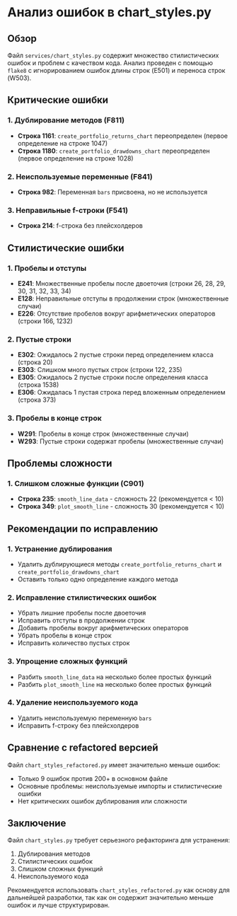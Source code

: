 # Анализ ошибок в chart_styles.py

## Обзор

Файл `services/chart_styles.py` содержит множество стилистических ошибок и проблем с качеством кода. Анализ проведен с помощью `flake8` с игнорированием ошибок длины строк (E501) и переноса строк (W503).

## Критические ошибки

### 1. Дублирование методов (F811)
- **Строка 1161**: `create_portfolio_returns_chart` переопределен (первое определение на строке 1047)
- **Строка 1180**: `create_portfolio_drawdowns_chart` переопределен (первое определение на строке 1028)

### 2. Неиспользуемые переменные (F841)
- **Строка 982**: Переменная `bars` присвоена, но не используется

### 3. Неправильные f-строки (F541)
- **Строка 214**: f-строка без плейсхолдеров

## Стилистические ошибки

### 1. Пробелы и отступы
- **E241**: Множественные пробелы после двоеточия (строки 26, 28, 29, 30, 31, 32, 33, 34)
- **E128**: Неправильные отступы в продолжении строк (множественные случаи)
- **E226**: Отсутствие пробелов вокруг арифметических операторов (строки 166, 1232)

### 2. Пустые строки
- **E302**: Ожидалось 2 пустые строки перед определением класса (строка 20)
- **E303**: Слишком много пустых строк (строки 122, 235)
- **E305**: Ожидалось 2 пустые строки после определения класса (строка 1538)
- **E306**: Ожидалась 1 пустая строка перед вложенным определением (строка 373)

### 3. Пробелы в конце строк
- **W291**: Пробелы в конце строк (множественные случаи)
- **W293**: Пустые строки содержат пробелы (множественные случаи)

## Проблемы сложности

### 1. Слишком сложные функции (C901)
- **Строка 235**: `smooth_line_data` - сложность 22 (рекомендуется < 10)
- **Строка 349**: `plot_smooth_line` - сложность 30 (рекомендуется < 10)

## Рекомендации по исправлению

### 1. Устранение дублирования
- Удалить дублирующиеся методы `create_portfolio_returns_chart` и `create_portfolio_drawdowns_chart`
- Оставить только одно определение каждого метода

### 2. Исправление стилистических ошибок
- Убрать лишние пробелы после двоеточия
- Исправить отступы в продолжении строк
- Добавить пробелы вокруг арифметических операторов
- Убрать пробелы в конце строк
- Исправить количество пустых строк

### 3. Упрощение сложных функций
- Разбить `smooth_line_data` на несколько более простых функций
- Разбить `plot_smooth_line` на несколько более простых функций

### 4. Удаление неиспользуемого кода
- Удалить неиспользуемую переменную `bars`
- Исправить f-строку без плейсхолдеров

## Сравнение с refactored версией

Файл `chart_styles_refactored.py` имеет значительно меньше ошибок:
- Только 9 ошибок против 200+ в основном файле
- Основные проблемы: неиспользуемые импорты и стилистические ошибки
- Нет критических ошибок дублирования или сложности

## Заключение

Файл `chart_styles.py` требует серьезного рефакторинга для устранения:
1. Дублирования методов
2. Стилистических ошибок
3. Слишком сложных функций
4. Неиспользуемого кода

Рекомендуется использовать `chart_styles_refactored.py` как основу для дальнейшей разработки, так как он содержит значительно меньше ошибок и лучше структурирован.
